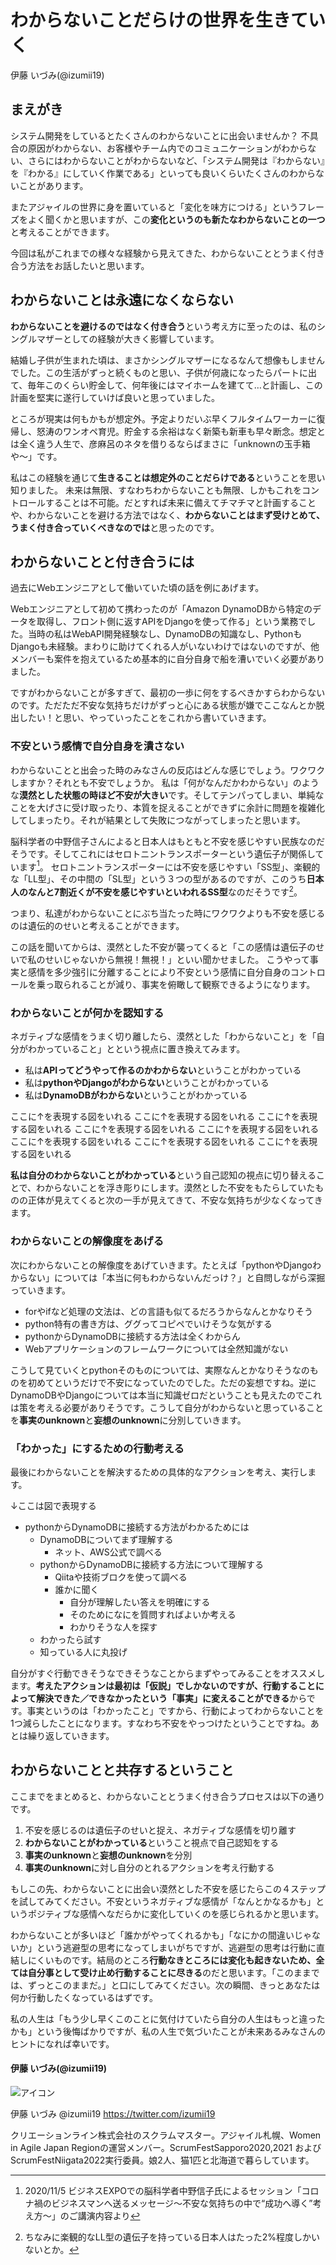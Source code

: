 ﻿# わからないことだらけの世界を生きていく


<div class="flushright">伊藤 いづみ(@izumii19)</div>


## まえがき


システム開発をしているとたくさんのわからないことに出会いませんか？
不具合の原因がわからない、お客様やチーム内でのコミュニケーションがわからない、さらにはわからないことがわからないなど、「システム開発は『わからない』を『わかる』にしていく作業である」といっても良いくらいたくさんのわからないことがあります。


またアジャイルの世界に身を置いていると「変化を味方につける」というフレーズをよく聞くかと思いますが、この**変化というのも新たなわからないことの一つ**と考えることができます。


今回は私がこれまでの様々な経験から見えてきた、わからないこととうまく付き合う方法をお話したいと思います。


## わからないことは永遠になくならない
**わからないことを避けるのではなく付き合う**という考え方に至ったのは、私のシングルマザーとしての経験が大きく影響しています。


結婚し子供が生まれた頃は、まさかシングルマザーになるなんて想像もしませんでした。この生活がずっと続くものと思い、子供が何歳になったらパートに出て、毎年このくらい貯金して、何年後にはマイホームを建てて…と計画し、この計画を堅実に遂行していけば良いと思っていました。


ところが現実は何もかもが想定外。予定よりだいぶ早くフルタイムワーカーに復帰し、怒涛のワンオペ育児。貯金する余裕はなく新築も新車も早々断念。想定とは全く違う人生で、彦麻呂のネタを借りるならばまさに「unknownの玉手箱や〜」です。


私はこの経験を通じて**生きることは想定外のことだらけである**ということを思い知りました。
未来は無限、すなわちわからないことも無限、しかもこれをコントロールすることは不可能。だとすれば未来に備えてチマチマと計画することや、わからないことを避ける方法ではなく、**わからないことはまず受けとめて、うまく付き合っていくべきなのでは**と思ったのです。




## わからないことと付き合うには


過去にWebエンジニアとして働いていた頃の話を例にあげます。

Webエンジニアとして初めて携わったのが「Amazon DynamoDBから特定のデータを取得し、フロント側に返すAPIをDjangoを使って作る」という業務でした。当時の私はWebAPI開発経験なし、DynamoDBの知識なし、PythonもDjangoも未経験。まわりに助けてくれる人がいないわけではないのですが、他メンバーも案件を抱えているため基本的に自分自身で船を漕いでいく必要がありました。

ですがわからないことが多すぎて、最初の一歩に何をするべきかすらわからないのです。ただただ不安な気持ちだけがずっと心にある状態が嫌でここなんとか脱出したい！と思い、やっていったことをこれから書いていきます。


### 不安という感情で自分自身を潰さない


わからないことと出会った時のみなさんの反応はどんな感じでしょう。ワクワクしますか？それとも不安でしょうか。
私は「何がなんだかわからない」のような**漠然とした状態の時ほど不安が大きい**です。そしてテンパってしまい、単純なことを大げさに受け取ったり、本質を捉えることができずに余計に問題を複雑化してしまったり。それが結果として失敗につながってしまったと思います。


脳科学者の中野信子さんによると日本人はもともと不安を感じやすい民族なのだそうです。そしてこれにはセロトニントランスポーターという遺伝子が関係しています[^nakano]。
セロトニントランスポーターには不安を感じやすい「SS型」、楽観的な「LL型」、その中間の「SL型」という３つの型があるのですが、このうち**日本人のなんと7割近くが不安を感じやすいといわれるSS型**なのだそうです[^ll]。

[^nakano]: 2020/11/5 ビジネスEXPOでの脳科学者中野信子氏によるセッション「コロナ禍のビジネスマンへ送るメッセージ〜不安な気持ちの中で“成功へ導く”考え方〜」のご講演内容より

[^ll]: ちなみに楽観的なLL型の遺伝子を持っている日本人はたった2%程度しかいないとか。

つまり、私達がわからないことにぶち当たった時にワクワクよりも不安を感じるのは遺伝的のせいと考えることができます。

この話を聞いてからは、漠然とした不安が襲ってくると「この感情は遺伝子のせいで私のせいじゃないから無視！無視！」といい聞かせました。
こうやって事実と感情を多少強引に分離することにより不安という感情に自分自身のコントロールを乗っ取られることが減り、事実を俯瞰して観察できるようになります。


### わからないことが何かを認知する
ネガティブな感情をうまく切り離したら、漠然とした「わからないこと」を「自分がわかっていること」とという視点に置き換えてみます。


* 私は**APIってどうやって作るのかわからない**ということがわかっている
* 私は**pythonやDjangoがわからない**ということがわかっている
* 私は**DynamoDBがわからない**ということがわかっている




ここに↑を表現する図をいれる
ここに↑を表現する図をいれる
ここに↑を表現する図をいれる
ここに↑を表現する図をいれる
ここに↑を表現する図をいれる
ここに↑を表現する図をいれる
ここに↑を表現する図をいれる
ここに↑を表現する図をいれる


**私は自分のわからないことがわかっている**という自己認知の視点に切り替えることで、わからないことを浮き彫りにします。漠然とした不安をもたらしていたものの正体が見えてくると次の一手が見えてきて、不安な気持ちが少なくなってきます。




### わからないことの解像度をあげる
次にわからないことの解像度をあげていきます。たとえば「pythonやDjangoわからない」については「本当に何もわからないんだっけ？」と自問しながら深掘っていきます。


* forやifなど処理の文法は、どの言語も似てるだろうからなんとかなりそう
* python特有の書き方は、ググってコピペでいけそうな気がする
* pythonからDynamoDBに接続する方法は全くわからん
* Webアプリケーションのフレームワークについては全然知識がない




こうして見ていくとpythonそのものについては、実際なんとかなりそうなのものを初めてというだけで不安になっていたのでした。ただの妄想ですね。逆にDynamoDBやDjangoについては本当に知識ゼロだということも見えたのでこれは策を考える必要がありそうです。こうして自分がわからないと思っていることを**事実のunknown**と**妄想のunknown**に分別していきます。




### 「わかった」にするための行動考える
最後にわからないことを解決するための具体的なアクションを考え、実行します。


↓ここは図で表現する
* pythonからDynamoDBに接続する方法がわかるためには
   * DynamoDBについてまず理解する
      * ネット、AWS公式で調べる
   * pythonからDynamoDBに接続する方法について理解する
      * Qiitaや技術ブロクを使って調べる
      * 誰かに聞く
         * 自分が理解したい答えを明確にする
         * そのためになにを質問すればよいか考える
         * わかりそうな人を探す
   * わかったら試す
   * 知っている人に丸投げ


自分がすぐ行動できそうなできそうなことからまずやってみることをオススメします。**考えたアクションは最初は「仮説」でしかないのですが、行動することによって解決できた／できなかったという「事実」に変えることができる**からです。事実というのは「わかったこと」ですから、行動によってわからないことを1つ減らしたことになります。すなわち不安をやっつけたということですね。あとは繰り返していきます。


## わからないことと共存するということ
ここまでをまとめると、わからないこととうまく付き合うプロセスは以下の通りです。


1. 不安を感じるのは遺伝子のせいと捉え、ネガティブな感情を切り離す
2. **わからないことがわかっている**ということ視点で自己認知をする
3. **事実のunknown**と**妄想のunknown**を分別
4. **事実のunknown**に対し自分のとれるアクションを考え行動する




もしこの先、わからないことに出会い漠然とした不安を感じたらこの４ステップを試してみてください。不安というネガティブな感情が「なんとかなるかも」というポジティブな感情へなだらかに変化していくのを感じられるかと思います。


わからないことが多いほど「誰かがやってくれるかも」「なにかの間違いじゃないか」という逃避型の思考になってしまいがちですが、逃避型の思考は行動に直結しにくいものです。結局のところ**行動なきところには変化も起きないため、全ては自分事として受け止め行動することに尽きる**のだと思います。「このままでは、ずっとこのままだ。」と口にしてみてください。次の瞬間、きっとあなたは何か行動したくなっているはずです。


私の人生は「もう少し早くこのことに気付けていたら自分の人生はもっと違ったかも」という後悔ばかりですが、私の人生で気づいたことが未来あるみなさんのヒントになれば幸いです。

#### 伊藤 いづみ(@izumii19)

![アイコン](images/chap-izumii19/icon.JPG)

伊藤 いづみ @izumii19 https://twitter.com/izumii19


クリエーションライン株式会社のスクラムマスター。アジャイル札幌、Women in Agile Japan Regionの運営メンバー。ScrumFestSapporo2020,2021 および ScrumFestNiigata2022実行委員。娘2人、猫1匹と北海道で暮らしています。
